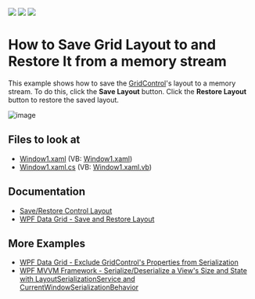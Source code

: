 <!-- default badges list -->
![](https://img.shields.io/endpoint?url=https://codecentral.devexpress.com/api/v1/VersionRange/128652656/21.1.5%2B)
[![](https://img.shields.io/badge/Open_in_DevExpress_Support_Center-FF7200?style=flat-square&logo=DevExpress&logoColor=white)](https://supportcenter.devexpress.com/ticket/details/E1655)
[![](https://img.shields.io/badge/📖_How_to_use_DevExpress_Examples-e9f6fc?style=flat-square)](https://docs.devexpress.com/GeneralInformation/403183)
<!-- default badges end -->
# How to Save Grid Layout to and Restore It from a memory stream

This example shows how to save the [GridControl](http://docs.devexpress.com/WPF/DevExpress.Xpf.Grid.GridControl)'s layout to a memory stream. To do this, click the **Save Layout** button. Click the **Restore Layout** button to restore the saved layout.

![image](https://user-images.githubusercontent.com/65009440/172646044-0cde53c1-2c73-49c4-a676-993a969584c9.png)

<!-- default file list -->

## Files to look at

* [Window1.xaml](./CS/DXGrid_GridLayout/Window1.xaml) (VB: [Window1.xaml](./VB/DXGrid_GridLayout/Window1.xaml))
* [Window1.xaml.cs](./CS/DXGrid_GridLayout/Window1.xaml.cs) (VB: [Window1.xaml.vb](./VB/DXGrid_GridLayout/Window1.xaml.vb))

<!-- default file list end -->

## Documentation

* [Save/Restore Control Layout](http://docs.devexpress.com/WPF/7391/common-concepts/save-and-restore-layouts)
* [WPF Data Grid - Save and Restore Layout](http://docs.devexpress.com/WPF/6797/controls-and-libraries/data-grid/miscellaneous/save-and-restore-layout)

## More Examples

* [WPF Data Grid - Exclude GridControl's Properties from Serialization](https://github.com/DevExpress-Examples/how-to-prevent-certain-gridcontrols-properties-from-being-serialized-t158989)
* [WPF MVVM Framework - Serialize/Deserialize a View's Size and State with LayoutSerializationService and CurrentWindowSerializationBehavior](https://github.com/DevExpress-Examples/wpf-mvvm-behaviors-currentwindowserializationbehavior)
